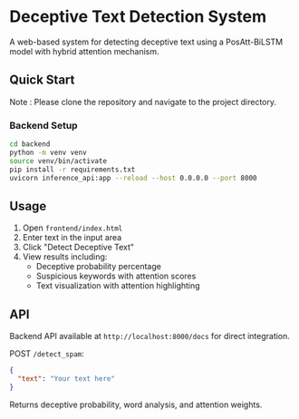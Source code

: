 # Deceptive Text Detection System

A web-based system for detecting deceptive text using a PosAtt-BiLSTM model with hybrid attention mechanism.

## Quick Start

Note : Please clone the repository and navigate to the project directory.

### Backend Setup

```bash
cd backend
python -m venv venv
source venv/bin/activate
pip install -r requirements.txt
uvicorn inference_api:app --reload --host 0.0.0.0 --port 8000
```

## Usage

1.  Open `frontend/index.html`
2.  Enter text in the input area
3.  Click "Detect Deceptive Text"
4.  View results including:
    *   Deceptive probability percentage
    *   Suspicious keywords with attention scores
    *   Text visualization with attention highlighting

## API

Backend API available at `http://localhost:8000/docs` for direct integration.

POST `/detect_spam`:

```json
{
  "text": "Your text here"
}
```

Returns deceptive probability, word analysis, and attention weights.
